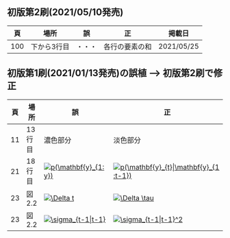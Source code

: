 ## 初版第2刷(2021/05/10発売)

|頁|場所|誤|正|掲載日|
|---|---|---|---|---|
|100|下から3行目|・・・|各行の要素の和|2021/05/25|

## 初版第1刷(2021/01/13発売)の誤植 --> 初版第2刷で修正

|頁|場所|誤|正|
|---|---|---|---|
|11|13行目|濃色部分|淡色部分|
|21|18行目|<a href="https://www.codecogs.com/eqnedit.php?latex=p(\mathbf{\textit{}y}_{1:y})" target="_blank"><img src="https://latex.codecogs.com/gif.latex?p(\mathbf{y}_{1:y})" title="p(\mathbf{y}_{1:y})" /></a>|<a href="https://www.codecogs.com/eqnedit.php?latex=p(\mathbf{y}_{t}\|\mathbf{y}_{1:t-1})" target="_blank"><img src="https://latex.codecogs.com/gif.latex?p(\mathbf{y}_{t}\|\mathbf{y}_{1:t-1})" title="p(\mathbf{y}_{t}\|\mathbf{y}_{1:t-1})" /></a>|
|23|図2.2|<a href="https://www.codecogs.com/eqnedit.php?latex=\Delta&space;t" target="_blank"><img src="https://latex.codecogs.com/gif.latex?\Delta&space;t" title="\Delta t" /></a>|<a href="https://www.codecogs.com/eqnedit.php?latex=\Delta&space;\tau" target="_blank"><img src="https://latex.codecogs.com/gif.latex?\Delta&space;\tau" title="\Delta \tau" /></a>|
|23|図2.2|<a href="https://www.codecogs.com/eqnedit.php?latex=\sigma_{t-1\|t-1}" target="_blank"><img src="https://latex.codecogs.com/gif.latex?\sigma_{t-1\|t-1}" title="\sigma_{t-1\|t-1}" /></a>|<a href="https://www.codecogs.com/eqnedit.php?latex=\sigma_{t-1\|t-1}^2" target="_blank"><img src="https://latex.codecogs.com/gif.latex?\sigma_{t-1\|t-1}^2" title="\sigma_{t-1\|t-1}^2" /></a>|

